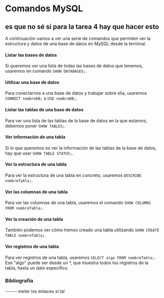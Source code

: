 # Comandos MySQL 
## es que no sé si para la tarea 4 hay que hacer esto  

A continuación vamos a ver una serie de comandos que permiten ver la estructura y datos de una base de datos en MySQL desde la terminal. 

#### Listar las bases de datos

Si queremos ver una lista de todas las bases de datos que tenemos, usaremos en comando `SHOW DATABASES;`. 

#### Utilizar una base de datos

Para conectarnos a una base de datos y trabajar sobre ella, usaremos `CONNECT nombreDB;` o `USE nombreDB;`. 

#### Listar las tablas de una base de datos

Para ver una lista de las tablas de la base de datos en la que estamos, debemos poner `SHOW TABLES;`. 

#### Ver información de una tabla

Si lo que queremos es ver la información de las tablas de la base de datos, hay que usar `SHOW TABLE STATUS;`. 

#### Ver la estructura de una tabla

Para ver la estructura de una tabla en concreto, usaremos `DESCRIBE nombreTabla;`. 

#### Ver las columnas de una tabla

Para ver las columnas de una tabla, usaremos el comando `SHOW COLUMNS FROM nombreTabla;`. 

#### Ver la creación de una tabla 

También podemos ver cómo hemos creado una tabla utilizando `SHOW CREATE TABLE nombreTabla;`. 

#### Ver registros de una tabla 

Para ver registros de una tabla, usaremos `SELECT algo FROM nombreTabla;`. Ese "algo" puede ser desde un *, que muestra todos los registros de la tabla, hasta un dato específico.


### Bibliografía

------ meter los enlaces si tal 
